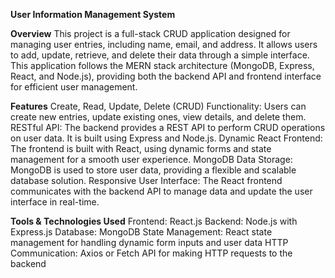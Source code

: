 **User Information Management System**

**Overview**
This project is a full-stack CRUD application designed for managing user entries, including name, email, and address. It allows users to add, update, retrieve, and delete their data through a simple interface. This application follows the MERN stack architecture (MongoDB, Express, React, and Node.js), providing both the backend API and frontend interface for efficient user management.

**Features**
Create, Read, Update, Delete (CRUD) Functionality: Users can create new entries, update existing ones, view details, and delete them.
RESTful API: The backend provides a REST API to perform CRUD operations on user data. It is built using Express and Node.js.
Dynamic React Frontend: The frontend is built with React, using dynamic forms and state management for a smooth user experience.
MongoDB Data Storage: MongoDB is used to store user data, providing a flexible and scalable database solution.
Responsive User Interface: The React frontend communicates with the backend API to manage data and update the user interface in real-time.

**Tools & Technologies Used**
Frontend: React.js
Backend: Node.js with Express.js
Database: MongoDB
State Management: React state management for handling dynamic form inputs and user data
HTTP Communication: Axios or Fetch API for making HTTP requests to the backend
